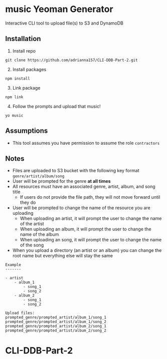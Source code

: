 # music Yeoman Generator


Interactive CLI tool to upload file(s) to S3 and DynamoDB

## Installation

1. Install repo
```
git clone https://github.com/adrianna157/CLI-DDB-Part-2.git
```

2. Install packages
```
npm install
```

3. Link package
```
npm link
```

4. Follow the prompts and upload that music!
```
yo music
```

## Assumptions



- This tool assumes you have permission to assume the role `contractors`


## Notes

- Files are uploaded to S3 bucket with the following key format `genre/artist/album/song`
- User will be prompted for the genre **at all times**
- All resources must have an associated genre, artist, album, and song title
	- If users do not provide the file path, they will not move forward until they do
- User will be prompted to change the name of the resource you are uploading
	- When uploading an artist, it will prompt the user to change the name of the artist
	- When uploading an album, it will prompt the user to change the name of the album
	- When uploading an song, it will prompt the user to change the name of the song
- When you upload a directory (an artist or an album) you can change the root name but everything else will stay the same

```
Example
-------

- artist
	- album_1
		- song_1
		- song_2
	- album_2
		- song_1
		- song_2

Upload files:
prompted_genre/prompted_artist/album_1/song_1
prompted_genre/prompted_artist/album_1/song_2
prompted_genre/prompted_artist/album_2/song_1
prompted_genre/prompted_artist/album_2/song_2

```
# CLI-DDB-Part-2
